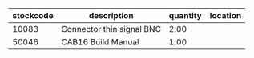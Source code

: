 |stockcode|description|quantity|location|
|---------|-----------|--------|--------|
|10083|Connector thin signal BNC|2.00||
|50046|CAB16 Build Manual|1.00||
